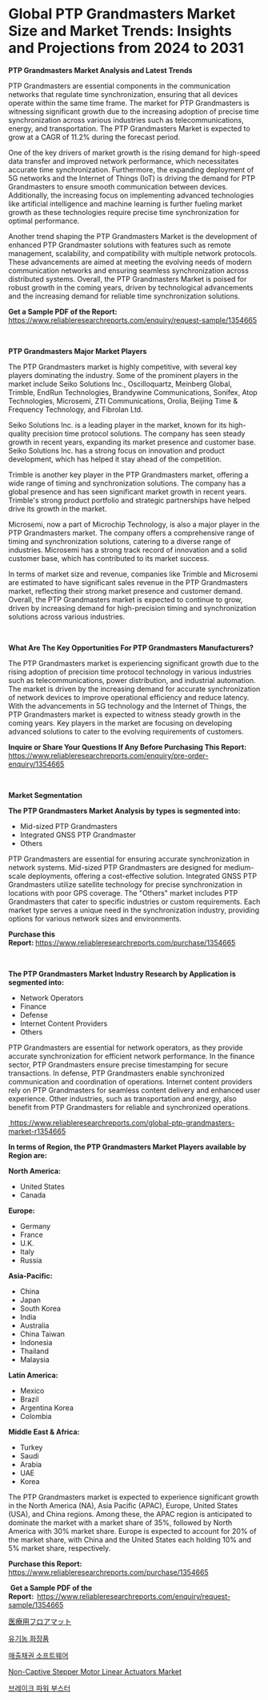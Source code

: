 <p><h1>Global PTP Grandmasters Market Size and Market Trends: Insights and Projections from 2024 to 2031</h1></p><p><strong>PTP Grandmasters Market Analysis and Latest Trends</strong></p>
<p><p>PTP Grandmasters are essential components in the communication networks that regulate time synchronization, ensuring that all devices operate within the same time frame. The market for PTP Grandmasters is witnessing significant growth due to the increasing adoption of precise time synchronization across various industries such as telecommunications, energy, and transportation. The PTP Grandmasters Market is expected to grow at a CAGR of 11.2% during the forecast period.</p><p>One of the key drivers of market growth is the rising demand for high-speed data transfer and improved network performance, which necessitates accurate time synchronization. Furthermore, the expanding deployment of 5G networks and the Internet of Things (IoT) is driving the demand for PTP Grandmasters to ensure smooth communication between devices. Additionally, the increasing focus on implementing advanced technologies like artificial intelligence and machine learning is further fueling market growth as these technologies require precise time synchronization for optimal performance.</p><p>Another trend shaping the PTP Grandmasters Market is the development of enhanced PTP Grandmaster solutions with features such as remote management, scalability, and compatibility with multiple network protocols. These advancements are aimed at meeting the evolving needs of modern communication networks and ensuring seamless synchronization across distributed systems. Overall, the PTP Grandmasters Market is poised for robust growth in the coming years, driven by technological advancements and the increasing demand for reliable time synchronization solutions.</p></p>
<p><strong>Get a Sample PDF of the Report:&nbsp;</strong> <a href="https://www.reliableresearchreports.com/enquiry/request-sample/1354665">https://www.reliableresearchreports.com/enquiry/request-sample/1354665</a></p>
<p>&nbsp;</p>
<p><strong>PTP Grandmasters Major Market Players</strong></p>
<p><p>The PTP Grandmasters market is highly competitive, with several key players dominating the industry. Some of the prominent players in the market include Seiko Solutions Inc., Oscilloquartz, Meinberg Global, Trimble, EndRun Technologies, Brandywine Communications, Sonifex, Atop Technologies, Microsemi, ZTI Communications, Orolia, Beijing Time & Frequency Technology, and Fibrolan Ltd.</p><p>Seiko Solutions Inc. is a leading player in the market, known for its high-quality precision time protocol solutions. The company has seen steady growth in recent years, expanding its market presence and customer base. Seiko Solutions Inc. has a strong focus on innovation and product development, which has helped it stay ahead of the competition.</p><p>Trimble is another key player in the PTP Grandmasters market, offering a wide range of timing and synchronization solutions. The company has a global presence and has seen significant market growth in recent years. Trimble's strong product portfolio and strategic partnerships have helped drive its growth in the market.</p><p>Microsemi, now a part of Microchip Technology, is also a major player in the PTP Grandmasters market. The company offers a comprehensive range of timing and synchronization solutions, catering to a diverse range of industries. Microsemi has a strong track record of innovation and a solid customer base, which has contributed to its market success.</p><p>In terms of market size and revenue, companies like Trimble and Microsemi are estimated to have significant sales revenue in the PTP Grandmasters market, reflecting their strong market presence and customer demand. Overall, the PTP Grandmasters market is expected to continue to grow, driven by increasing demand for high-precision timing and synchronization solutions across various industries.</p></p>
<p>&nbsp;</p>
<p><strong>What Are The Key Opportunities For PTP Grandmasters Manufacturers?</strong></p>
<p><p>The PTP Grandmasters market is experiencing significant growth due to the rising adoption of precision time protocol technology in various industries such as telecommunications, power distribution, and industrial automation. The market is driven by the increasing demand for accurate synchronization of network devices to improve operational efficiency and reduce latency. With the advancements in 5G technology and the Internet of Things, the PTP Grandmasters market is expected to witness steady growth in the coming years. Key players in the market are focusing on developing advanced solutions to cater to the evolving requirements of customers.</p></p>
<p><strong>Inquire or Share Your Questions If Any Before Purchasing This Report:</strong> <a href="https://www.reliableresearchreports.com/enquiry/pre-order-enquiry/1354665">https://www.reliableresearchreports.com/enquiry/pre-order-enquiry/1354665</a></p>
<p>&nbsp;</p>
<p><strong>Market Segmentation</strong></p>
<p><strong>The PTP Grandmasters Market Analysis by types is segmented into:</strong></p>
<p><ul><li>Mid-sized PTP Grandmasters</li><li>Integrated GNSS PTP Grandmaster</li><li>Others</li></ul></p>
<p><p>PTP Grandmasters are essential for ensuring accurate synchronization in network systems. Mid-sized PTP Grandmasters are designed for medium-scale deployments, offering a cost-effective solution. Integrated GNSS PTP Grandmasters utilize satellite technology for precise synchronization in locations with poor GPS coverage. The "Others" market includes PTP Grandmasters that cater to specific industries or custom requirements. Each market type serves a unique need in the synchronization industry, providing options for various network sizes and environments.</p></p>
<p><strong>Purchase this Report:&nbsp;</strong><a href="https://www.reliableresearchreports.com/purchase/1354665">https://www.reliableresearchreports.com/purchase/1354665</a></p>
<p>&nbsp;</p>
<p><strong>The PTP Grandmasters Market Industry Research by Application is segmented into:</strong></p>
<p><ul><li>Network Operators</li><li>Finance</li><li>Defense</li><li>Internet Content Providers</li><li>Others</li></ul></p>
<p><p>PTP Grandmasters are essential for network operators, as they provide accurate synchronization for efficient network performance. In the finance sector, PTP Grandmasters ensure precise timestamping for secure transactions. In defense, PTP Grandmasters enable synchronized communication and coordination of operations. Internet content providers rely on PTP Grandmasters for seamless content delivery and enhanced user experience. Other industries, such as transportation and energy, also benefit from PTP Grandmasters for reliable and synchronized operations.</p></p>
<p><a href="https://www.reliableresearchreports.com/global-ptp-grandmasters-market-r1354665">&nbsp;https://www.reliableresearchreports.com/global-ptp-grandmasters-market-r1354665</a></p>
<p><strong>In terms of Region, the PTP Grandmasters Market Players available by Region are:</strong></p>
<p>
    <p> <strong> North America: </strong>
        <ul>
            <li>United States</li>
            <li>Canada</li>
        </ul>
        </p> 
    <p> <strong> Europe: </strong>
        <ul>
            <li>Germany</li>
            <li>France</li>
            <li>U.K.</li>
            <li>Italy</li>
            <li>Russia</li>
        </ul>
        </p> 
    <p> <strong> Asia-Pacific: </strong>
        <ul>
            <li>China</li>
            <li>Japan</li>
            <li>South Korea</li>
            <li>India</li>
            <li>Australia</li>
            <li>China Taiwan</li>
            <li>Indonesia</li>
            <li>Thailand</li>
            <li>Malaysia</li>
        </ul>
        </p> 
    <p> <strong> Latin America: </strong>
        <ul>
            <li>Mexico</li>
            <li>Brazil</li>
            <li>Argentina Korea</li>
            <li>Colombia</li>
        </ul>
        </p> 
    <p> <strong> Middle East & Africa: </strong>
        <ul>
            <li>Turkey</li>
            <li>Saudi</li>
            <li>Arabia</li>
            <li>UAE</li>
            <li>Korea</li>
        </ul>
    </p>
    </p>
<p><p>The PTP Grandmasters market is expected to experience significant growth in the North America (NA), Asia Pacific (APAC), Europe, United States (USA), and China regions. Among these, the APAC region is anticipated to dominate the market with a market share of 35%, followed by North America with 30% market share. Europe is expected to account for 20% of the market share, with China and the United States each holding 10% and 5% market share, respectively.</p></p>
<p><strong>Purchase this Report: </strong><a href="https://www.reliableresearchreports.com/purchase/1354665">https://www.reliableresearchreports.com/purchase/1354665</a></p>
<p>&nbsp;<strong>Get a Sample PDF of the Report:&nbsp;&nbsp;</strong><a href="https://www.reliableresearchreports.com/enquiry/request-sample/1354665">https://www.reliableresearchreports.com/enquiry/request-sample/1354665</a></p>
<p><strong></strong></p>
<p><p><a href="https://github.com/JacksonWiza1924/Market-Research-Report-List-1/blob/main/225454643932.md">医療用フロアマット</a></p><p><a href="https://github.com/fredrickeglers/Market-Research-Report-List-1/blob/main/421012540408.md">유기농 화장품</a></p><p><a href="https://medium.com/@dadanedu33/%EC%B1%84%EA%B6%8C-%ED%9A%8C%EC%88%98-%EC%86%8C%ED%94%84%ED%8A%B8%EC%9B%A8%EC%96%B4-%EC%8B%9C%EC%9E%A5-%EB%82%B4%EC%9D%BC-%EC%8B%9C%EC%9E%A5-%EB%8F%99%ED%96%A5-%EC%84%B1%EC%9E%A5-2024%EB%85%84%EB%B6%80%ED%84%B0-2031%EB%85%84%EA%B9%8C%EC%A7%80-%EC%98%88%EC%B8%A1-b9c832f89885">매출채권 소프트웨어</a></p><p><a href="https://github.com/derrinmiltonellis35gcl/Market-Research-Report-List-2/blob/main/non-captive-stepper-motor-linear-actuators-market.md">Non-Captive Stepper Motor Linear Actuators Market</a></p><p><a href="https://github.com/RichardLueilwitz787/Market-Research-Report-List-1/blob/main/106553240409.md">브레이크 파워 부스터</a></p></p>